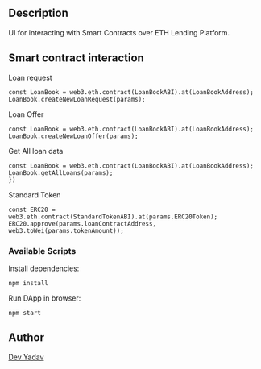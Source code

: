 ## Description

UI for interacting with Smart Contracts over ETH Lending Platform. 

## Smart contract interaction

Loan request

```    
const LoanBook = web3.eth.contract(LoanBookABI).at(LoanBookAddress);
LoanBook.createNewLoanRequest(params);
```


Loan Offer

```
const LoanBook = web3.eth.contract(LoanBookABI).at(LoanBookAddress);
LoanBook.createNewLoanOffer(params);
```

Get All loan data

```
const LoanBook = web3.eth.contract(LoanBookABI).at(LoanBookAddress);
LoanBook.getAllLoans(params);
})
```

Standard Token
```
const ERC20 = web3.eth.contract(StandardTokenABI).at(params.ERC20Token);
ERC20.approve(params.loanContractAddress, web3.toWei(params.tokenAmount));
```

### Available Scripts

Install dependencies:

`npm install`

Run DApp in browser:

`npm start`

## Author

 [Dev Yadav](https://github.com/devilla)

